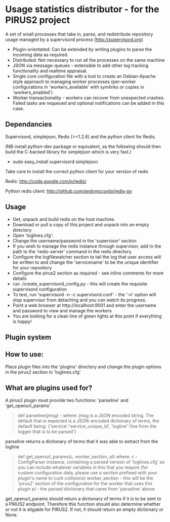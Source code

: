 Usage statistics distributor - for the PIRUS2 project
=====================================================

A set of small processes that take in, parse, and redistribute repository usage managed by a supervisord process (http://supervisord.org)

* Plugin-orientated: Can be extended by writing plugins to parse the incoming data as required.
* Distributed: Not necessary to run all the processes on the same machine
* JSON via message-queues - extensible to add other log tracking functionality and realtime appraisal.
* Single core configuration file with a tool to create an Debian-Apache style approach to managing worker processes (per-worker configurations in 'workers_available' with symlinks or copies in 'workers_enabled')
* Worker transactionality - workers can recover from unexpected crashes. Failed tasks are requeued and optional notifications can be added in this case.

Dependancies
------------

Supervisord, simplejson, Redis (>=1.2.6) and the python client for Redis.

(NB install python-dev package or equivalent, as the following should then build the C-backed library for simplejson which is very fast.)

* sudo easy_install supervisord simplejson

Take care to install the correct python client for your version of redis

Redis:
http://code.google.com/p/redis/

Python redis client:
http://github.com/andymccurdy/redis-py

Usage
-----

* Get, unpack and build redis on the host machine.
* Download or pull a copy of this project and unpack into an empty directory
* Open 'loglines.cfg':
 * Change the username/password in the 'supervisor' section
 * If you wish to manage the redis instance through supervisor, add in the path to the 'redis-server' command in the redis directory.
 * Configure the logfilewatcher section to tail the log that user access will be written to and change the 'servicename' to be the unique identifier for your repository
 * Configure the pirus2 section as required - see inline comments for more details
* run ./create_supervisord_config.py - this will create the requisite supervisord configuration
* To test, run 'supervisord -n -c supervisord.conf' - the '-n' option will stop supervisor from detaching and you can watch its progress.
* Point a web browser at http://localhost:9001 and enter the username and password to view and manage the workers
* You are looking for a clean line of green lights at this point if everything is happy!

Plugin system
-------------

## How to use: 

Place plugin files into the 'plugins' directory and change the plugin options in the pirus2 section in 'loglines.cfg'

## What are plugins used for?

A pirus2 plugin must provide two functions: 'parseline' and 'get_openurl_params'

> def parseline(jmsg) - where:
>   jmsg is a JSON encoded string. The default that is expected is a JSON-encoded dictionary of terms, the default being:
>   {'service':'service_unique_id', 'logline':'line from the logger that is to be parsed'}

parseline returns a dictionary of terms that it was able to extract from the logline

> def get_openurl_params(c, worker_section, pl) where:
>    c - ConfigParser instance, containing a parsed version of 'loglines.cfg' so you can include whatever variables in this that you require
>               (for custom configuration data, please use a section prefixed with your plugin's name to curb collisions)
>   worker_section - this will be the 'pirus2' section of the configuration for the worker that uses this plugin
>   pl - the parsed dictionary that came from 'parseline' above
    
get_openurl_params should return a dictionary of terms if it is to be sent to a PIRUS2 endpoint. Therefore this function should also determine whether or not it is eligable for PIRUS2. If not, it should return an empty dictionary or None.


